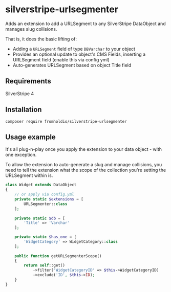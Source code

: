 # silverstripe-urlsegmenter

Adds an extension to add a URLSegment to any SilverStripe DataObject and manages slug collisions.

That is, it does the basic lifting of:
* Adding a `URLSegment` field of type `DBVarchar` to your object
* Provides an optional update to object's CMS Fields, inserting a URLSegment field (enable this via config yml)
* Auto-generates URLSegment based on object Title field

## Requirements

SilverStripe 4

## Installation

`composer require fromholdio/silverstripe-urlsegmenter`

## Usage example

It's all plug-n-play once you apply the extension to your data object - with one exception.

To allow the extension to auto-generate a slug and manage collisions, you need to tell the extension what the scope of the collection you're setting the URLSegment within is.

```php
class Widget extends DataObject
{
    // or apply via config.yml
    private static $extensions = [
        URLSegmenter::class
    ];
    
    private static $db = [
        'Title' => 'Varchar'
    ];

    private static $has_one = [
        'WidgetCategory' => WidgetCategory::class
    ];
    
    public function getURLSegmenterScope()
    {
        return self::get()
            ->filter('WidgetCategoryID' => $this->WidgetCategoryID)
            ->exclude('ID', $this->ID);
    }
}
```
